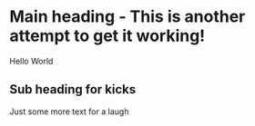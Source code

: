 # Main heading - This is another attempt to get it working!

Hello World

## Sub heading for kicks

Just some more text for a laugh